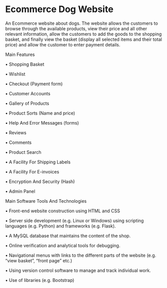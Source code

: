 # Ecommerce Dog Website
 An Ecommerce website about dogs. The website allows the customers to browse through the available products, view their price and all other relevant information, allow the customers to add the goods to the shopping basket, and finally view the basket (display all selected items and their total price) and allow the customer to enter payment details.

Main Features

• Shopping Basket

• Wishlist

• Checkout (Payment form)

• Customer Accounts

• Gallery of Products

• Product Sorts (Name and price)

• Help And Error Messages (forms)

• Reviews

• Comments

• Product Search

• A Facility For Shipping Labels

• A Facility For E-invoices

• Encryption And Security (Hash)

• Admin Panel

Main Software Tools And Technologies


 • Front-end website construction using HTML and CSS

 
 • Server side development (e.g. Linux or Windows) using scripting languages (e.g. Python) and frameworks (e.g. Flask).

 
 • A MySQL database that maintains the content of the shop.

 
 • Online verification and analytical tools for debugging.

 
 • Navigational menus with links to the different parts of the website (e.g. “view basket”, “front page” etc.)

 
 • Using version control software to manage and track individual work.

 
 • Use of libraries (e.g. Bootstrap)
